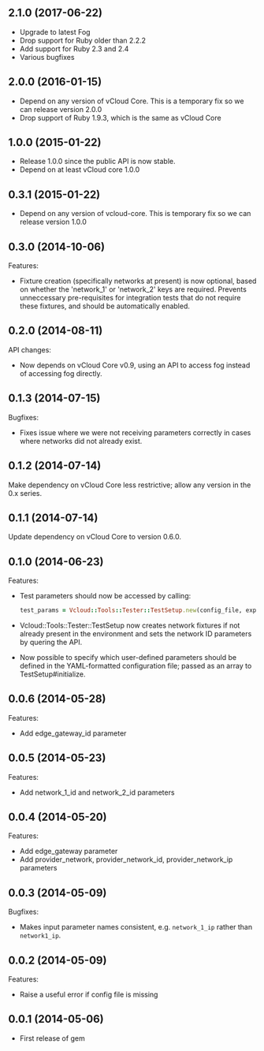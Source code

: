 ## 2.1.0 (2017-06-22)

  - Upgrade to latest Fog
  - Drop support for Ruby older than 2.2.2
  - Add support for Ruby 2.3 and 2.4
  - Various bugfixes

## 2.0.0 (2016-01-15)

  - Depend on any version of vCloud Core. This is a temporary fix so we can release version 2.0.0
  - Drop support of Ruby 1.9.3, which is the same as vCloud Core

## 1.0.0 (2015-01-22)

  - Release 1.0.0 since the public API is now stable.
  - Depend on at least vCloud core 1.0.0

## 0.3.1 (2015-01-22)

  - Depend on any version of vcloud-core. This is temporary fix so we can release version 1.0.0

## 0.3.0 (2014-10-06)

Features:

  - Fixture creation (specifically networks at present) is now optional, based on
    whether the 'network_1' or 'network_2' keys are required. Prevents unneccessary
    pre-requisites for integration tests that do not require these fixtures, and should
    be automatically enabled.

## 0.2.0 (2014-08-11)

API changes:

  - Now depends on vCloud Core v0.9, using an API to access fog instead of accessing fog directly.

## 0.1.3 (2014-07-15)

Bugfixes:

  - Fixes issue where we were not receiving parameters correctly in cases
    where networks did not already exist.

## 0.1.2 (2014-07-14)

Make dependency on vCloud Core less restrictive; allow any version in the 0.x series.

## 0.1.1 (2014-07-14)

Update dependency on vCloud Core to version 0.6.0.

## 0.1.0 (2014-06-23)

Features:

  - Test parameters should now be accessed by calling:

    ```ruby
    test_params = Vcloud::Tools::Tester::TestSetup.new(config_file, expected_user_params).test_params
    ```
  - Vcloud::Tools::Tester::TestSetup now creates network fixtures if not already
    present in the environment and sets the network ID parameters by quering the API.
  - Now possible to specify which user-defined parameters should be defined in the
    YAML-formatted configuration file; passed as an array to TestSetup#initialize.

## 0.0.6 (2014-05-28)

Features:

  - Add edge_gateway_id parameter

## 0.0.5 (2014-05-23)

Features:

  - Add network_1_id and network_2_id parameters

## 0.0.4 (2014-05-20)

Features:

  - Add edge_gateway parameter
  - Add provider_network, provider_network_id, provider_network_ip parameters

## 0.0.3 (2014-05-09)

Bugfixes:

  - Makes input parameter names consistent, e.g. `network_1_ip` rather than `network1_ip`.

## 0.0.2 (2014-05-09)

Features:

  - Raise a useful error if config file is missing

## 0.0.1 (2014-05-06)

  - First release of gem
